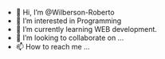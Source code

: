 - 👋 Hi, I’m @Wilberson-Roberto
- 👀 I’m interested in Programming
- 🌱 I’m currently learning WEB development.
- 💞️ I’m looking to collaborate on ...
- 📫 How to reach me ...

<!---
Wilberson-Roberto/Wilberson-Roberto is a ✨ special ✨ repository because its `README.md` (this file) appears on your GitHub profile.
You can click the Preview link to take a look at your changes.
--->
